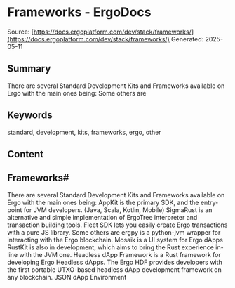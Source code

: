 # Frameworks - ErgoDocs
Source: [https://docs.ergoplatform.com/dev/stack/frameworks/](https://docs.ergoplatform.com/dev/stack/frameworks/)
Generated: 2025-05-11

## Summary
There are several Standard Development Kits and Frameworks available on Ergo with the main ones being: Some others are

## Keywords
standard, development, kits, frameworks, ergo, other

## Content
## Frameworks#
There are several Standard Development Kits and Frameworks available on Ergo with the main ones being:
AppKit is the primary SDK, and the entry-point for JVM developers. (Java, Scala, Kotlin, Mobile)
SigmaRust is an alternative and simple implementation of ErgoTree interpreter and transaction building tools. 
Fleet SDK lets you easily create Ergo transactions with a pure JS library.
Some others are
ergpy is a python-jvm wrapper for interacting with the Ergo blockchain.
Mosaik is a UI system for Ergo dApps
RustKit is also in development, which aims to bring the Rust experience in-line with the JVM one. 
Headless dApp Framework is a Rust framework for developing Ergo Headless dApps. The Ergo HDF provides developers with the first portable UTXO-based headless dApp development framework on any blockchain.
JSON dApp Environment

